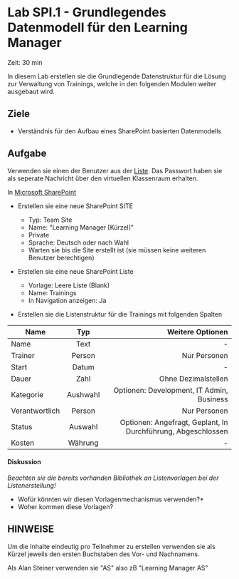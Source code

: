 # Lab SPI.1 - Grundlegendes Datenmodell für den Learning Manager
Zeit: 30 min

In diesem Lab erstellen sie die Grundlegende Datenstruktur für die Lösung zur Verwaltung von Trainings, welche in den folgenden Modulen weiter ausgebaut wird.

## Ziele
- Verständnis für den Aufbau eines SharePoint basierten Datenmodells

## Aufgabe

Verwenden sie einen der Benutzer aus der [Liste](Users.md).
Das Passwort haben sie als seperate Nachricht über den virtuellen Klassenraum erhalten.

In [Microsoft SharePoint](https://crm149144.sharepoint.com/_layouts/15/sharepoint.aspx)
 
* Erstellen sie eine neue SharePoint SITE 
  * Typ: Team Site
  * Name: "Learning Manager [Kürzel]"
  * Private
  * Sprache: Deutsch oder nach Wahl
  * Warten sie bis die Site erstellt ist (sie müssen keine weiteren Benutzer berechtigen)

* Erstellen sie eine neue SharePoint Liste
  * Vorlage: Leere Liste (Blank)
  * Name: Trainings
  * In Navigation anzeigen: Ja

* Erstellen sie die Listenstruktur für die Trainings mit folgenden Spalten

| Name         | Typ | Weitere Optionen |
|--------------|:-----:|-----------:|
| Name |  Text |        - |
| Trainer      |  Person |          Nur Personen |
| Start      |  Datum |          - |
| Dauer      |  Zahl |          Ohne Dezimalstellen |
| Kategorie      |  Aushwahl |          Optionen: Development, IT Admin, Business  |
| Verantwortlich      |  Person |          Nur Personen |
| Status      |  Auswahl |          Optionen: Angefragt, Geplant, In Durchführung, Abgeschlossen |
| Kosten      |  Währung |          - |
  



#### Diskussion
*Beachten sie die bereits vorhanden Bibliothek an Listenvorlagen bei der Listenerstellung!* 

  * Wofür könnten wir diesen Vorlagenmechanismus verwenden?*
  * Woher kommen diese Vorlagen?


## HINWEISE

Um die Inhalte eindeutig pro Teilnehmer zu erstellen verwenden sie als Kürzel jeweils den ersten Buchstaben des Vor- und Nachnamens.

Als Alan Steiner verwenden sie "AS" also zB "Learning Manager AS"
